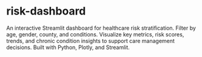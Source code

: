 # risk-dashboard
An interactive Streamlit dashboard for healthcare risk stratification. Filter by age, gender, county, and conditions. Visualize key metrics, risk scores, trends, and chronic condition insights to support care management decisions. Built with Python, Plotly, and Streamlit.
